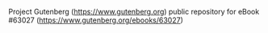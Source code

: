Project Gutenberg (https://www.gutenberg.org) public repository for
eBook #63027 (https://www.gutenberg.org/ebooks/63027)
